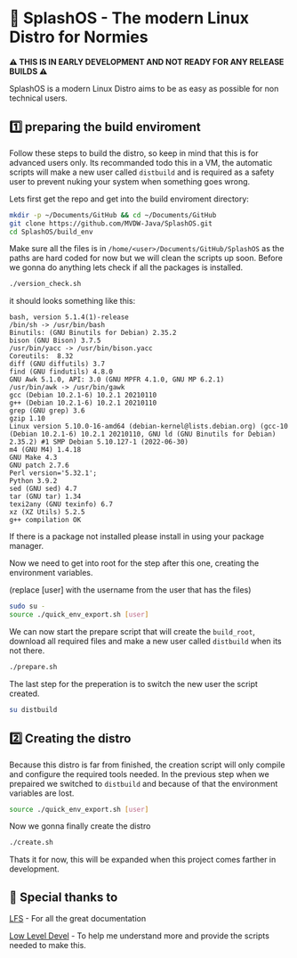 # 🌊 SplashOS - The modern Linux Distro for Normies
**⚠️ THIS IS IN EARLY DEVELOPMENT AND NOT READY FOR ANY RELEASE BUILDS ⚠️**

SplashOS is a modern Linux Distro aims to be as easy as possible for non technical users.


## 1️⃣ preparing the build enviroment 
Follow these steps to build the distro, so keep in mind that this is for advanced users only.
Its recommanded todo this in a VM, the automatic scripts will make a new user called `distbuild` and is required as a safety user to prevent nuking your system when something goes wrong.

Lets first get the repo and get into the build enviroment directory:
```sh
mkdir -p ~/Documents/GitHub && cd ~/Documents/GitHub
git clone https://github.com/MVDW-Java/SplashOS.git
cd SplashOS/build_env
```
Make sure all the files is in `/home/<user>/Documents/GitHub/SplashOS` as the paths are hard coded for now but we will clean the scripts up soon.
Before we gonna do anything lets check if all the packages is installed.
```sh
./version_check.sh
```
it should looks something like this:
```
bash, version 5.1.4(1)-release
/bin/sh -> /usr/bin/bash
Binutils: (GNU Binutils for Debian) 2.35.2
bison (GNU Bison) 3.7.5
/usr/bin/yacc -> /usr/bin/bison.yacc
Coreutils:  8.32
diff (GNU diffutils) 3.7
find (GNU findutils) 4.8.0
GNU Awk 5.1.0, API: 3.0 (GNU MPFR 4.1.0, GNU MP 6.2.1)
/usr/bin/awk -> /usr/bin/gawk
gcc (Debian 10.2.1-6) 10.2.1 20210110
g++ (Debian 10.2.1-6) 10.2.1 20210110
grep (GNU grep) 3.6
gzip 1.10
Linux version 5.10.0-16-amd64 (debian-kernel@lists.debian.org) (gcc-10 (Debian 10.2.1-6) 10.2.1 20210110, GNU ld (GNU Binutils for Debian) 2.35.2) #1 SMP Debian 5.10.127-1 (2022-06-30)
m4 (GNU M4) 1.4.18
GNU Make 4.3
GNU patch 2.7.6
Perl version='5.32.1';
Python 3.9.2
sed (GNU sed) 4.7
tar (GNU tar) 1.34
texi2any (GNU texinfo) 6.7
xz (XZ Utils) 5.2.5
g++ compilation OK
```
If there is a package not installed please install in using your package manager.

Now we need to get into root for the step after this one, creating the environment variables.

(replace [user] with the username from the user that has the files)
```sh
sudo su -
source ./quick_env_export.sh [user]
```

We can now start the prepare script that will create the `build_root`, download all required files and make a new user called `distbuild` when its not there.
```sh
./prepare.sh
```

The last step for the preperation is to switch the new user the script created.

```sh
su distbuild
```


## 2️⃣ Creating the distro

Because this distro is far from finished, the creation script will only compile and configure the required tools needed.
In the previous step when we prepaired we switched to `distbuild` and because of that the environment variables are lost.

```sh
source ./quick_env_export.sh [user]
```
Now we gonna finally create the distro
```sh
./create.sh
```

Thats it for now, this will be expanded when this project comes farther in development.


## 🙏 Special thanks to
[LFS](https://www.linuxfromscratch.org/lfs/) - For all the great documentation

[Low Level Devel](https://www.youtube.com/channel/UCRWXAQsN5S3FPDHY4Ttq1Xg) - To help me understand more and provide the scripts needed to make this.

